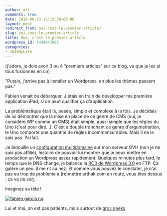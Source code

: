 ```yaml
---
author: art
comments: true
date: 2010-06-13 12:15:30+00:00
layout: post
redirect_from: oui-cest-le-premier-article/
slug: oui-cest-le-premier-article
title: Oui, c'est le premier article !
wordpress_id: 1438447687
categories:
- 3615MyLife
---
```


(j'adore, je dois avoir 3 ou 4 "premiers articles" sur ce blog, vu que je les ai tous fusionnés en un)

"Putain, j'arrive pas à installer un Wordpress, en plus les thèmes passent pas."

Fabien venait de débarquer. J'étais en train de développer ma première application iPad, si on peut qualifier ça d'application.

La problématique était là, posée, simple et complexe à la fois. Je décidais de lui démontrer que la mise en place de ce genre de CMS (oui, je considère WP comme un CMS) était simple, aussi simple que les règles du Uno (c'est pour dire...). C'est à double tranchant ce genre d'argumentation, le Uno comporte une quantité de règles incommensurables. Mais il ne le sais pas. Parfait.

Je bidouille un [configuration multidomaine](http://www.dailymotion.com/video/xcqesn_faire-du-multi-domaine-chez-ovh_tech) sur mon serveur OVH (non je ne suis pas affilié), histoire de pouvoir lui montrer que je peux mettre en production un Wordpress assez rapidement. Quelques minutes plus tard, le temps que le DNS change, je balance la [RC3 de Wordpress 3.0](http://wordpress.org/development/2010/06/3-0-rc3/) en FTP. Ça galère un peu. il me rit au nez. Et comme vous pouvez le constater, je n'ai pas eu trop de problème à (re)mettre arthak.com en route, vous êtes dessus : ça va de soi[t](http://chouxdesiam.canalblog.com/archives/2008/11/22/11462347.html).

Imaginez sa tête !


<a href="https://static.irz.fr/2010/06/IMG_0405.jpg"><img alt="fabien garcia nu" data-src="https://static.irz.fr/2010/06/IMG_0405-300x225.jpg" src="https://static.irz.fr/thumb.php?size=<100&crop=0&src=https://static.irz.fr/2010/06/IMG_0405-300x225.jpg" /></a>


Lui et moi, on est pas patients, mais surtout de [gros geeks](http://www.youtube.com/user/missclicktv).
